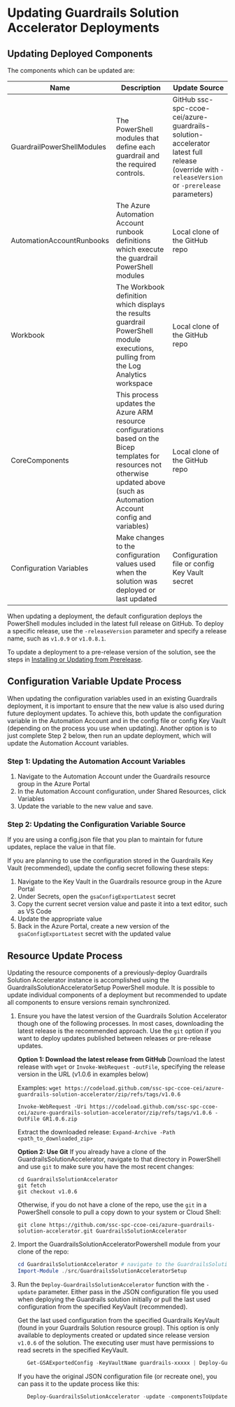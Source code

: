# Updating Guardrails Solution Accelerator Deployments

## Updating Deployed Components

The components which can be updated are:

| Name | Description | Update Source |
|---|---|---|
| GuardrailPowerShellModules | The PowerShell modules that define each guardrail and the required controls. | GitHub ssc-spc-ccoe-cei/azure-guardrails-solution-accelerator latest full release (override with `-releaseVersion` or `-prerelease` parameters) |
| AutomationAccountRunbooks | The Azure Automation Account runbook definitions which execute the guardrail PowerShell modules | Local clone of the GitHub repo |
| Workbook | The Workbook definition which displays the results guardrail PowerShell module executions, pulling from the Log Analytics workspace | Local clone of the GitHub repo |
| CoreComponents | This process updates the Azure ARM resource configurations based on the Bicep templates for resources not otherwise updated above (such as Automation Account config and variables) | Local clone of the GitHub repo |
| Configuration Variables | Make changes to the configuration values used when the solution was deployed or last updated | Configuration file or config Key Vault secret |

When updating a deployment, the default configuration deploys the PowerShell modules included in the latest full release on GitHub. To deploy a specific release, use the `-releaseVersion` parameter and specify a release name, such as `v1.0.9` or `v1.0.8.1`.

To update a deployment to a pre-release version of the solution, see the steps in [Installing or Updating from Prerelease](./prerelease).

## Configuration Variable Update Process

When updating the configuration variables used in an existing Guardrails deployment, it is important to ensure that the new value is also used during future deployment updates. To achieve this, both update the configuration variable in the Automation Account and in the config file or config Key Vault (depending on the process you use when updating). Another option is to just complete Step 2 below, then run an update deployment, which will update the Automation Account variables.

### Step 1: Updating the Automation Account Variables

1. Navigate to the Automation Account under the Guardrails resource group in the Azure Portal
1. In the Automation Account configuration, under Shared Resources, click Variables
1. Update the variable to the new value and save.

### Step 2: Updating the Configuration Variable Source

If you are using a config.json file that you plan to maintain for future updates, replace the value in that file.

If you are planning to use the configuration stored in the Guardrails Key Vault (recommended), update the config secret following these steps:

1. Navigate to the Key Vault in the Guardrails resource group in the Azure Portal
1. Under Secrets, open the `gsaConfigExportLatest` secret
1. Copy the current secret version value and paste it into a text editor, such as VS Code
1. Update the appropriate value
1. Back in the Azure Portal, create a new version of the `gsaConfigExportLatest` secret with the updated value

## Resource Update Process

Updating the resource components of a previously-deploy Guardrails Solution Accelerator instance is accomplished using the GuardrailsSolutionAcceleratorSetup PowerShell module. It is possible to update individual components of a deployment but recommended to update all components to ensure versions remain synchronized.

1. Ensure you have the latest version of the Guardrails Solution Accelerator though one of the following processes. In most cases, downloading the latest release is the recommended approach. Use the `git` option if you want to deploy updates published between releases or pre-release updates.

    **Option 1: Download the latest release from GitHub**
    Download the latest release with `wget` or `Invoke-WebRequest -outFile`, specifying the release version in the URL (v1.0.6 in examples below)

    Examples:
    `wget https://codeload.github.com/ssc-spc-ccoe-cei/azure-guardrails-solution-accelerator/zip/refs/tags/v1.0.6`

    `Invoke-WebRequest -Uri https://codeload.github.com/ssc-spc-ccoe-cei/azure-guardrails-solution-accelerator/zip/refs/tags/v1.0.6 -OutFile GR1.0.6.zip`

    Extract the downloaded release:
    `Expand-Archive -Path <path_to_downloaded_zip>`

    **Option 2: Use Git**
    If you already have a clone of the GuardrailsSolutionAccelerator, navigate to that directory in PowerShell and use `git` to make sure you have the most recent changes:

    ```git
    cd GuardrailsSolutionAccelerator
    git fetch
    git checkout v1.0.6
    ```

    Otherwise, if you do not have a clone of the repo, use the `git` in a PowerShell console to pull a copy down to your system or Cloud Shell:

    ```git
    git clone https://github.com/ssc-spc-ccoe-cei/azure-guardrails-solution-accelerator.git GuardrailsSolutionAccelerator
    ```

2. Import the GuardrailsSolutionAcceleratorPowershell module from your clone of the repo:

   ```powershell
   cd GuardrailsSolutionAccelerator # navigate to the GuardrailsSolutionAccelerator directory
   Import-Module ./src/GuardrailsSolutionAcceleratorSetup
   ```

3. Run the `Deploy-GuardrailsSolutionAccelerator` function with the `-update` parameter. Either pass in the JSON configuration file you used when deploying the Guardrails solution initially or pull the last used configuration from the specified KeyVault (recommended).

   Get the last used configuration from the specified Guardrails KeyVault (found in your Guardrails Solution resource group). This option is only available to deployments created or updated since release version `v1.0.6` of the solution. The executing user must have permissions to read secrets in the specified KeyVault. 

   ```powershell
      Get-GSAExportedConfig -KeyVaultName guardrails-xxxxx | Deploy-GuardrailsSolutionAccelerator -update
   ```

   If you have the original JSON configuration file (or recreate one), you can pass it to the update process like this:

   ```powershell
      Deploy-GuardrailsSolutionAccelerator -update -componentsToUpdate CoreResources -ConfigFilePath c:/myconfig.json
   ```